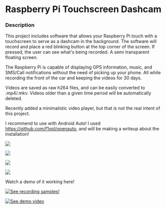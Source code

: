 # Raspberry Pi Touchscreen Dashcam

### Description
This project includes software that allows your Raspberry Pi touch with a touchscreen to serve as a dashcam in the background. The software will record and  place a red blinking button at the top corner of the screen. If pressed, the user can see what's being recorded. A semi transparent floating screen.

The Raspberry Pi is capable of displaying GPS information, music, and SMS/Call notifications without the need of picking up your phone. All while recording the front of the car and keeping the videos for 30 days.

Videos are saved as raw h264 files, and can be easily converted to .mp4/.mkv. Videos older than a given time period will be automatically deleted.

Recently added a minimalistic video player, but that is not the real intent of this project.

I recommend to use with Android Auto! I used https://github.com/f1xpl/openauto, and will be making a writeup about the installation!

<a href='https://photos.google.com/share/AF1QipMTfZOLtocCwxj2pG3h_KUuP54pWVTIlhc7O90gFnWEnOkBINuojSUpcmEmR93MXA?key=ZlJITV9tTE9TRWVzc3dIYmF6d0FEUWM3NGsxRDh3&source=ctrlq.org'><img src='https://lh3.googleusercontent.com/mw_xq_A3Pch9CyPguLtXWnoQo2v_NUucVgW5Ffk-tL5WZjKLn2R3TyXoHvupju91wfnh7M73Gdd_vDFco51JPHVpPWrsO2FbUB29jS5RoHipaINYk0oanOVm8JK5Y-ejb3D6e8Nztos=w2400' /></a>

<a href='https://photos.google.com/share/AF1QipOqDSTzNm5KkKaOuJMfBOVGYqaM79hTZL98cogSj2IgFoDZJuNjY-nyC3ljMbUuLQ?key=bXFrWUs4M1k2WUYtNnQ3dUpidV9QanVydUhBV3Z3&source=ctrlq.org'><img src='https://lh3.googleusercontent.com/UFRQfdzPm5dzyUtZhvplbLHcfKP8CycYyFWCFtF0OaxHRz-_fPRjc5p4yQS9-Ne-10ngHP419jawTsuOuDPtVb4war_hFmZ8bphD3Hkx7I7s0VmULiqODEWAV3F0fSlfqqBXkP-xcy8=w1200' /></a>

<a href='https://photos.google.com/share/AF1QipM3Z44PGguVld_x6mKBGurcPsgTw-sTk0jpwqaAGTRP3a5TnSeOZxJiJDg89D0okA?key=NHJtd1RTUjVoLXBTT3h6VUdxVnk0ZW8wcEQwU1l3&source=ctrlq.org'><img src='https://lh3.googleusercontent.com/Laa8AIhcpYkiJBHh6dboFJIzoi4DRr0bFzOy_f8mSErmxbiQmXpbn2p7sn4V9a5MyaX4S7WlXdCDN0FTvzOQlAKiGqYcbK_EpNaoG30XmsRZxRTZewpJcUnnXyGUD133Ff-UWcia0Ac=w2400' /></a>

<a href='https://photos.google.com/share/AF1QipOKuo-xBXmD069m72y19DFg99uLVzjrJV2hxzNiq1ToRyeqMfpJjhL_1WDggZexBA?key=RHVibkRRbEt0X0g2MURvMS1nT1djUHNtNVc3YVln&source=ctrlq.org'><img src='https://lh3.googleusercontent.com/Ry1MkTdrAP-N-mXlw1x5yiPkDlhpXFhgWlqouy96iSIuWjFR5RGSkAYjAXRadEcMZxG0Mdq8-0YBK2u2Ckzh1rNVJFmIPWq6oIYk_mLoQGLGN6sWDRCP4t62WIcbOS7zt3Z4QbtrHyA=w2400' /></a>

Watch a demo of it working here!

[![See recording samples!](https://img.youtube.com/vi/3dCEsQB9DQs/0.jpg)](https://www.youtube.com/watch?v=3dCEsQB9DQs)

[![See demo video](https://img.youtube.com/vi/xWiPFMKHxaA/0.jpg)](https://www.youtube.com/watch?v=xWiPFMKHxaA)
